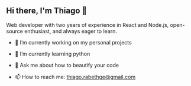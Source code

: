 ## Hi there, I'm Thiago 👋

Web developer with two years of experience in React and Node.js, open-source enthusiast, and always eager to learn.

- 🔭 I’m currently working on my personal projects

- 🌱 I’m currently learning python

- 💬 Ask me about how to beautify your code

- 📫 How to reach me: thiago.rabethge@gmail.com
